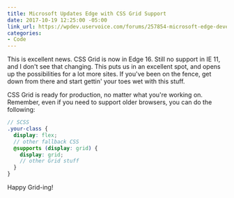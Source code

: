 ```yaml
---
title: Microsoft Updates Edge with CSS Grid Support
date: 2017-10-19 12:25:00 -05:00
link_url: https://wpdev.uservoice.com/forums/257854-microsoft-edge-developer/suggestions/6514853-update-css-grid
categories:
- Code
---
```


This is excellent news. CSS Grid is now in Edge 16. Still no support in IE 11, and I don't see that changing. This puts us in an excellent spot, and opens up the possibilities for a lot more sites. If you've been on the fence, get down from there and start gettin' your toes wet with this stuff.

CSS Grid is ready for production, no matter what you're working on. Remember, even if you need to support older browsers, you can do the following:

```scss
// SCSS
.your-class {
  display: flex;
  // other fallback CSS
  @supports (display: grid) {
    display: grid;
    // other Grid stuff
  }
}
```

Happy Grid-ing!
